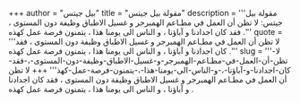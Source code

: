 +++
author = "بيل جيتس"
title = "مقولة بيل جيتس"
description = '''مقولة بيل جيتس: لا تظن أن العمل في مطـاعم الهمبرجر و غسيل الاطباق وظيفة دون المستوى ، فقد كان اجدادنا و آباؤنا ، و الناس الى يومنا هذا ، يتمنون فرصة عمل كهذه .'''
quote = '''لا تظن أن العمل في مطـاعم الهمبرجر و غسيل الاطباق وظيفة دون المستوى ، فقد كان اجدادنا و آباؤنا ، و الناس الى يومنا هذا ، يتمنون فرصة عمل كهذه .'''
slug = '''لا-تظن-أن-العمل-في-مطـاعم-الهمبرجر-و-غسيل-الاطباق-وظيفة-دون-المستوى-،-فقد-كان-اجدادنا-و-آباؤنا-،-و-الناس-الى-يومنا-هذا-،-يتمنون-فرصة-عمل-كهذ'''
+++
لا تظن أن العمل في مطـاعم الهمبرجر و غسيل الاطباق وظيفة دون المستوى ، فقد كان اجدادنا و آباؤنا ، و الناس الى يومنا هذا ، يتمنون فرصة عمل كهذه .
